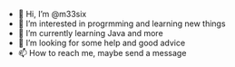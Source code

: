 - 👋 Hi, I’m @m33six
- 👀 I’m interested in progrmming and learning new things
- 🌱 I’m currently learning Java and more
- 💞️ I’m looking for some help and good advice
- 📫 How to reach me, maybe send a message

<!---
m33six/m33six is a ✨ special ✨ repository because its `README.md` (this file) appears on your GitHub profile.
You can click the Preview link to take a look at your changes.
--->
